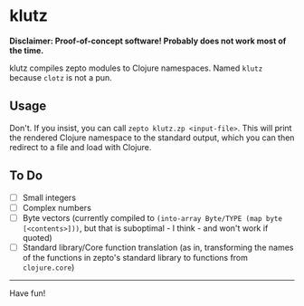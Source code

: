 # klutz

**Disclaimer: Proof-of-concept software! Probably does not work most of the time.**

klutz compiles zepto modules to Clojure namespaces.
Named `klutz` because `clotz` is not a pun.

## Usage

Don't. If you insist, you can call `zepto klutz.zp <input-file>`. This will
print the rendered Clojure namespace to the standard output, which you can
then redirect to a file and load with Clojure.

## To Do

- [ ] Small integers
- [ ] Complex numbers
- [ ] Byte vectors (currently compiled to `(into-array Byte/TYPE (map byte [<contents>]))`, but
      that is suboptimal - I think - and won't work if quoted)
- [ ] Standard library/Core function translation (as in, transforming the names of the functions
      in zepto's standard library to functions from `clojure.core`)

<hr/>

Have fun!
